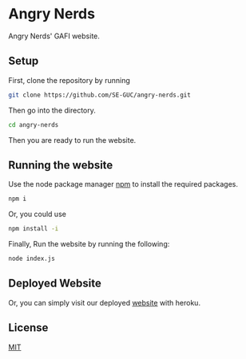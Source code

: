 # Angry Nerds 
Angry Nerds' GAFI website.

## Setup

First, clone the repository by running
```bash
git clone https://github.com/SE-GUC/angry-nerds.git
```
Then go into the directory.
```bash
cd angry-nerds
```
Then you are ready to run the website.

## Running the website


Use the node package manager [npm](https://www.npmjs.com/) to install the required packages.

```bash
npm i 
```
Or, you could use 

```bash
npm install -i 
```
Finally, Run the website by running the following:

```bash
node index.js
```

## Deployed Website
Or, you can simply visit our deployed [website](https://www.angrynerds1.herokuapp.com) with heroku.

## License
[MIT](https://choosealicense.com/licenses/mit/)
